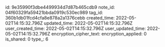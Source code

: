id: 9e35990f3dbe4499934d7d87b465cdb9
note_id: 04f60329fa59421bbda0919c530ec989
tag_id: 360b1db01fcd4cfa8e878a2a1376cebb
created_time: 2022-05-02T14:15:32.796Z
updated_time: 2022-05-02T14:15:32.796Z
user_created_time: 2022-05-02T14:15:32.796Z
user_updated_time: 2022-05-02T14:15:32.796Z
encryption_cipher_text: 
encryption_applied: 0
is_shared: 0
type_: 6
